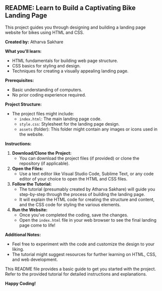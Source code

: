 ## README: Learn to Build a Captivating Bike Landing Page

This project guides you through designing and building a landing page website for bikes using HTML and CSS. 

**Created by:** Atharva Sakhare

**What you'll learn:**

* HTML fundamentals for building web page structure.
* CSS basics for styling and design.
* Techniques for creating a visually appealing landing page.

**Prerequisites:**

* Basic understanding of computers.
* No prior coding experience required.

**Project Structure:**

* The project files might include:
    * `index.html`: The main landing page code.
    * `style.css`: Stylesheet for the landing page design.
    * `assets` (folder): This folder might contain any images or icons used in the website.

**Instructions:**

1. **Download/Clone the Project:**
    * You can download the project files (if provided) or clone the repository (if applicable).
2. **Open the Files:**
    * Use a text editor like Visual Studio Code, Sublime Text, or any code editor of your choice to open the HTML and CSS files.
3. **Follow the Tutorial:**
    * The tutorial (presumably created by Atharva Sakhare) will guide you step-by-step through the process of building the landing page. 
    * It will explain the HTML code for creating the structure and content, and the CSS code for styling the various elements.
4. **Run the Website:**
    * Once you've completed the coding, save the changes.
    * Open the `index.html` file in your web browser to see the final landing page come to life!

**Additional Notes:**

* Feel free to experiment with the code and customize the design to your liking.
* The tutorial might suggest resources for further learning on HTML, CSS, and web development.

This README file provides a basic guide to get you started with the project. Refer to the provided tutorial for detailed instructions and explanations.

**Happy Coding!**
